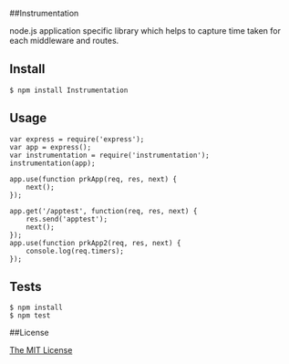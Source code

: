 ##Instrumentation

node.js application specific library which helps to capture time taken for each middleware and routes.

## Install

	$ npm install Instrumentation

## Usage
	var express = require('express');
	var app = express();
	var instrumentation = require('instrumentation');
	instrumentation(app);

	app.use(function prkApp(req, res, next) {
	    next();
	});

	app.get('/apptest', function(req, res, next) {
	    res.send('apptest');
	    next();
	});
	app.use(function prkApp2(req, res, next) {
	    console.log(req.timers);
	});


## Tests
	$ npm install
	$ npm test

##License

[The MIT License](http://opensource.org/licenses/MIT)

